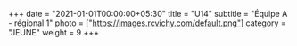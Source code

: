+++
date = "2021-01-01T00:00:00+05:30"
title = "U14"
subtitle = "Équipe A - régional 1"
photo = ["https://images.rcvichy.com/default.png"]
category = "JEUNE"
weight = 9
+++ 

